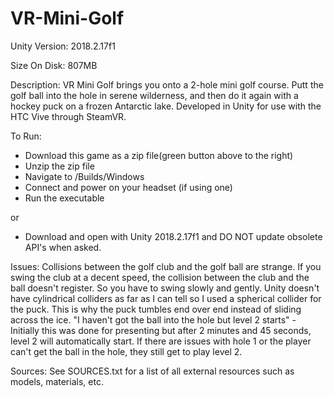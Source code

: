 # VR-Mini-Golf

Unity Version: 2018.2.17f1

Size On Disk: 807MB


Description:
VR Mini Golf brings you onto a 2-hole mini golf course. Putt the golf ball into the hole in serene wilderness, and then do it again with a hockey puck on a frozen Antarctic lake.
Developed in Unity for use with the HTC Vive through SteamVR.

To Run:
- Download this game as a zip file(green button above to the right)
- Unzip the zip file
- Navigate to /Builds/Windows
- Connect and power on your headset (if using one)
- Run the executable

or 

- Download and open with Unity 2018.2.17f1 and DO NOT update obsolete API's when asked.

Issues: 
Collisions between the golf club and the golf ball are strange. If you swing the club at a decent speed, the collision between the club and the ball doesn't register. So you have to swing slowly and gently.
Unity doesn't have cylindrical colliders as far as I can tell so I used a spherical collider for the puck. This is why the puck tumbles end over end instead of sliding across the ice.
"I haven't got the ball into the hole but level 2 starts" - Initially this was done for presenting but after 2 minutes and 45 seconds, level 2 will automatically start. If there are issues with hole 1 or the player can't get the ball in the hole, they still get to play level 2.

Sources:
See SOURCES.txt for a list of all external resources such as models, materials, etc.
